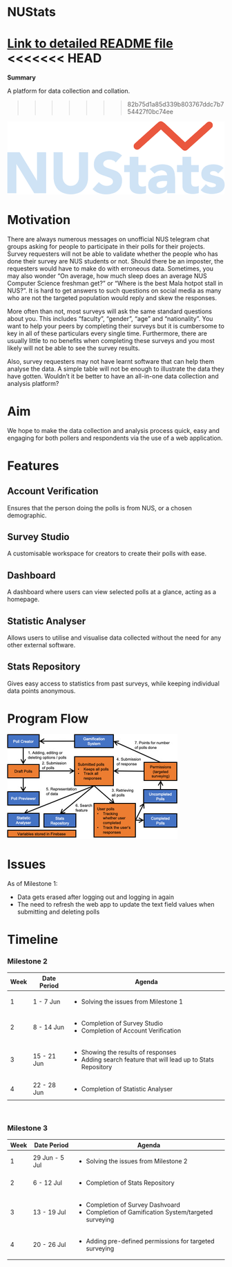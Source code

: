 # NUStats

<a href="https://drive.google.com/file/d/1IqatGDD48L9kQP54YiurZlCv4GjSoW3g/view?usp=sharing">Link to detailed README file</a>
<<<<<<< HEAD
=======

<strong>Summary</strong>

A platform for data collection and collation.
>>>>>>> 82b75d1a85d339b803767ddc7b754427f0bc74ee

![NUStats Logo](src/graphics/logo.png)

# Motivation

There are always numerous messages on unofficial NUS telegram chat groups asking for people
to participate in their polls for their projects. Survey requesters will not be able to validate
whether the people who has done their survey are NUS students or not. Should there be an
imposter, the requesters would have to make do with erroneous data. Sometimes, you may
also wonder “On average, how much sleep does an average NUS Computer Science freshman
get?” or “Where is the best Mala hotpot stall in NUS?”. It is hard to get answers to such questions
on social media as many who are not the targeted population would reply and skew the
responses.

More often than not, most surveys will ask the same standard questions about you. This
includes “faculty”, “gender”, “age” and “nationality”. You want to help your peers by completing
their surveys but it is cumbersome to key in all of these particulars every single time.
Furthermore, there are usually little to no benefits when completing these surveys and you
most likely will not be able to see the survey results.

Also, survey requesters may not have learnt software that can help them analyse the data. A
simple table will not be enough to illustrate the data they have gotten. Wouldn’t it be better
to have an all-in-one data collection and analysis platform?

# Aim

We hope to make the data collection and analysis process quick, easy and engaging for both pollers and respondents via the use of a web application.

# Features

## Account Verification

Ensures that the person doing the polls is from NUS, or a chosen demographic.

## Survey Studio

A customisable workspace for creators to create their polls with ease.

## Dashboard

A dashboard where users can view selected polls at a glance, acting as a homepage.

## Statistic Analyser

Allows users to utilise and visualise data collected without the need for any other external software.

## Stats Repository

Gives easy access to statistics from past surveys, while keeping individual data points anonymous.

# Program Flow

![Program Flow](src/graphics/program_flow.jpg)

# Issues

As of Milestone 1:

- Data gets erased after logging out and logging in again
- The need to refresh the web app to update the text field values when submitting and deleting polls

# Timeline

### Milestone 2

| Week | Date Period | Agenda                                                                                                                 |
| ---- | ----------- | ---------------------------------------------------------------------------------------------------------------------- |
| 1    | 1 - 7 Jun   | <ul><li>Solving the issues from Milestone 1</li></ul>                                                                  |
| 2    | 8 - 14 Jun  | <ul><li>Completion of Survey Studio</li><li>Completion of Account Verification</li></ul>                               |
| 3    | 15 - 21 Jun | <ul><li>Showing the results of responses</li><li>Adding search feature that will lead up to Stats Repository</li></ul> |
| 4    | 22 - 28 Jun | <ul><li>Completion of Statistic Analyser</li></ul>                                                                     |

</br>

### Milestone 3

| Week | Date Period    | Agenda                                                                                                        |
| ---- | -------------- | ------------------------------------------------------------------------------------------------------------- |
| 1    | 29 Jun - 5 Jul | <ul><li>Solving the issues from Milestone 2                                                                   |
| 2    | 6 - 12 Jul     | <ul><li>Completion of Stats Repository                                                                        |
| 3    | 13 - 19 Jul    | <ul><li>Completion of Survey Dashvoard</li><li>Completion of Gamification System/targeted surveying</li></ul> |
| 4    | 20 - 26 Jul    | <ul><li>Adding pre-defined permissions for targeted surveying</li></ul>                                       |
